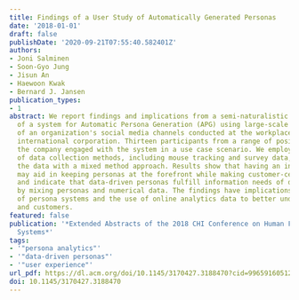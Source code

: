 ```yaml
---
title: Findings of a User Study of Automatically Generated Personas
date: '2018-01-01'
draft: false
publishDate: '2020-09-21T07:55:40.582401Z'
authors:
- Joni Salminen
- Soon-Gyo Jung
- Jisun An
- Haewoon Kwak
- Bernard J. Jansen
publication_types:
- 1
abstract: We report findings and implications from a semi-naturalistic user study
  of a system for Automatic Persona Generation (APG) using large-scale audience data
  of an organization's social media channels conducted at the workplace of a major
  international corporation. Thirteen participants from a range of positions within
  the company engaged with the system in a use case scenario. We employed a variety
  of data collection methods, including mouse tracking and survey data, analyzing
  the data with a mixed method approach. Results show that having an interactive system
  may aid in keeping personas at the forefront while making customer-centric decisions
  and indicate that data-driven personas fulfill information needs of decision makers
  by mixing personas and numerical data. The findings have implications for the design
  of persona systems and the use of online analytics data to better understand users
  and customers.
featured: false
publication: '*Extended Abstracts of the 2018 CHI Conference on Human Factors in Computing
  Systems*'
tags:
- '"persona analytics"'
- '"data-driven personas"'
- '"user experience"'
url_pdf: https://dl.acm.org/doi/10.1145/3170427.3188470?cid=99659160512
doi: 10.1145/3170427.3188470
---
```


